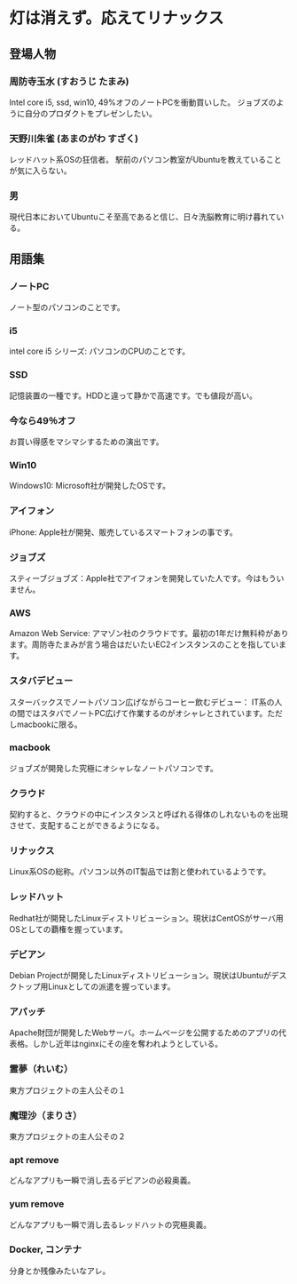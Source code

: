 # 灯は消えず。応えてリナックス

## 登場人物
### 周防寺玉水 (すおうじ たまみ)
Intel core i5, ssd, win10, 49%オフのノートPCを衝動買いした。
ジョブズのように自分のプロダクトをプレゼンしたい。

### 天野川朱雀 (あまのがわ すざく)
レッドハット系OSの狂信者。
駅前のパソコン教室がUbuntuを教えていることが気に入らない。

### 男
現代日本においてUbuntuこそ至高であると信じ、日々洗脳教育に明け暮れている。

## 用語集
### ノートPC
ノート型のパソコンのことです。

### i5
intel core i5 シリーズ: パソコンのCPUのことです。

### SSD
記憶装置の一種です。HDDと違って静かで高速です。でも値段が高い。

### 今なら49％オフ
お買い得感をマシマシするための演出です。

### Win10
Windows10: Microsoft社が開発したOSです。

### アイフォン
iPhone: Apple社が開発、販売しているスマートフォンの事です。

### ジョブズ
スティーブジョブズ：Apple社でアイフォンを開発していた人です。今はもういません。

### AWS
Amazon Web Service: アマゾン社のクラウドです。最初の1年だけ無料枠があります。周防寺たまみが言う場合はだいたいEC2インスタンスのことを指しています。

### スタバデビュー
スターバックスでノートパソコン広げながらコーヒー飲むデビュー： IT系の人の間ではスタバでノートPC広げて作業するのがオシャレとされています。ただしmacbookに限る。

### macbook
ジョブズが開発した究極にオシャレなノートパソコンです。

### クラウド
契約すると、クラウドの中にインスタンスと呼ばれる得体のしれないものを出現させて、支配することができるようになる。

### リナックス
Linux系OSの総称。パソコン以外のIT製品では割と使われているようです。

### レッドハット
Redhat社が開発したLinuxディストリビューション。現状はCentOSがサーバ用OSとしての覇権を握っています。

### デビアン
Debian Projectが開発したLinuxディストリビューション。現状はUbuntuがデスクトップ用Linuxとしての派遣を握っています。

### アパッチ
Apache財団が開発したWebサーバ。ホームページを公開するためのアプリの代表格。しかし近年はnginxにその座を奪われようとしている。

### 霊夢（れいむ）
東方プロジェクトの主人公その１

### 魔理沙（まりさ）
東方プロジェクトの主人公その２

### apt remove
どんなアプリも一瞬で消し去るデビアンの必殺奥義。

### yum remove
どんなアプリも一瞬で消し去るレッドハットの究極奥義。

### Docker, コンテナ
分身とか残像みたいなアレ。
